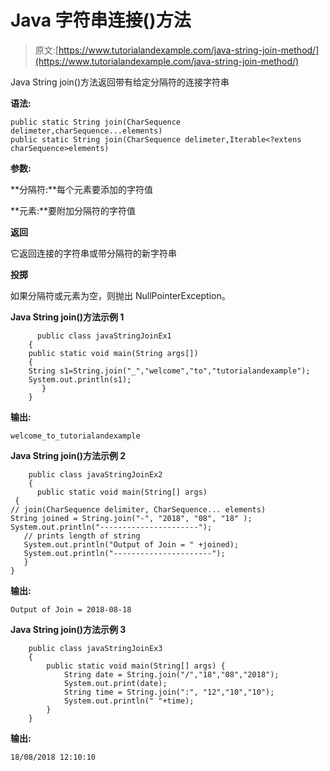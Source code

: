 # Java 字符串连接()方法

> 原文:[https://www.tutorialandexample.com/java-string-join-method/](https://www.tutorialandexample.com/java-string-join-method/)

Java String join()方法返回带有给定分隔符的连接字符串

**语法:**

```
public static String join(CharSequence delimeter,charSequence...elements)
public static String join(CharSequence delimeter,Iterable<?extens charSequence>elements)
```

**参数:**

**分隔符:**每个元素要添加的字符值

**元素:**要附加分隔符的字符值

**返回**

它返回连接的字符串或带分隔符的新字符串

**投掷**

如果分隔符或元素为空，则抛出 NullPointerException。

**Java String join()方法示例 1**

```
      public class javaStringJoinEx1
    { 
    public static void main(String args[])
    { 
    String s1=String.join("_","welcome","to","tutorialandexample"); 
    System.out.println(s1); 
       }
    }
```

**输出:**

```
welcome_to_tutorialandexample
```

**Java String join()方法示例 2**

```
    public class javaStringJoinEx2
    { 
      public static void main(String[] args)
 {
// join(CharSequence delimiter, CharSequence... elements)
String joined = String.join("-", "2018", "08", "18" );
System.out.println("----------------------"); 
   // prints length of string 
   System.out.println("Output of Join = " +joined); 
   System.out.println("----------------------"); 
   } 
}
```

**输出:**

```
Output of Join = 2018-08-18
```

**Java String join()方法示例 3**

```
    public class javaStringJoinEx3
    { 
        public static void main(String[] args) {         
            String date = String.join("/","18","08","2018");   
            System.out.print(date);   
            String time = String.join(":", "12","10","10"); 
            System.out.println(" "+time); 
        } 
    }
```

**输出:**

```
18/08/2018 12:10:10
```